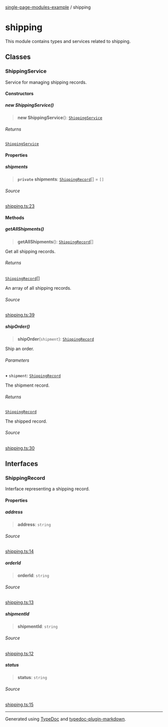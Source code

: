 [single-page-modules-example](README.md) / shipping

# shipping

This module contains types and services related to shipping.

## Classes

### ShippingService

Service for managing shipping records.

#### Constructors

##### new ShippingService()

> **new ShippingService**(): [`ShippingService`](shipping.md#shippingservice)

###### Returns

[`ShippingService`](shipping.md#shippingservice)

#### Properties

##### shipments

> **`private`** **shipments**: [`ShippingRecord`](shipping.md#shippingrecord)[] = `[]`

###### Source

[shipping.ts:23](https://github.com/tgreyuk/typedoc-plugin-markdown-examples/blob/5f3948e/examples/01-typedoc-plugin-markdown/src/shipping.ts#L23)

#### Methods

##### getAllShipments()

> **getAllShipments**(): [`ShippingRecord`](shipping.md#shippingrecord)[]

Get all shipping records.

###### Returns

[`ShippingRecord`](shipping.md#shippingrecord)[]

An array of all shipping records.

###### Source

[shipping.ts:39](https://github.com/tgreyuk/typedoc-plugin-markdown-examples/blob/5f3948e/examples/01-typedoc-plugin-markdown/src/shipping.ts#L39)

##### shipOrder()

> **shipOrder**(`shipment`): [`ShippingRecord`](shipping.md#shippingrecord)

Ship an order.

###### Parameters

• `shipment`: [`ShippingRecord`](shipping.md#shippingrecord)

The shipment record.

###### Returns

[`ShippingRecord`](shipping.md#shippingrecord)

The shipped record.

###### Source

[shipping.ts:30](https://github.com/tgreyuk/typedoc-plugin-markdown-examples/blob/5f3948e/examples/01-typedoc-plugin-markdown/src/shipping.ts#L30)

## Interfaces

### ShippingRecord

Interface representing a shipping record.

#### Properties

##### address

> **address**: `string`

###### Source

[shipping.ts:14](https://github.com/tgreyuk/typedoc-plugin-markdown-examples/blob/5f3948e/examples/01-typedoc-plugin-markdown/src/shipping.ts#L14)

##### orderId

> **orderId**: `string`

###### Source

[shipping.ts:13](https://github.com/tgreyuk/typedoc-plugin-markdown-examples/blob/5f3948e/examples/01-typedoc-plugin-markdown/src/shipping.ts#L13)

##### shipmentId

> **shipmentId**: `string`

###### Source

[shipping.ts:12](https://github.com/tgreyuk/typedoc-plugin-markdown-examples/blob/5f3948e/examples/01-typedoc-plugin-markdown/src/shipping.ts#L12)

##### status

> **status**: `string`

###### Source

[shipping.ts:15](https://github.com/tgreyuk/typedoc-plugin-markdown-examples/blob/5f3948e/examples/01-typedoc-plugin-markdown/src/shipping.ts#L15)

***

Generated using [TypeDoc](https://typedoc.org) and [typedoc-plugin-markdown](https://typedoc-plugin-markdown.org).
